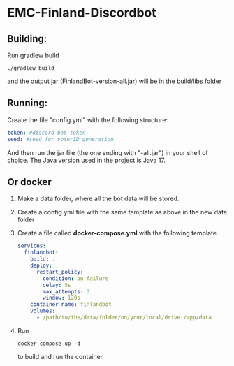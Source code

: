 # EMC-Finland-Discordbot

## Building: 
Run gradlew build
```
./gradlew build
```
and the output jar (FinlandBot-version-all.jar) will be in the build/libs folder

## Running:
Create the file "config.yml" with the following structure:

```yml
token: #discord bot token
seed: #seed for voterID generation
```

And then run the jar file (the one ending with "-all.jar") in your shell of choice.
The Java version used in the project is Java 17.

## Or docker
1. Make a data folder, where all the bot data will be stored.
2. Create a config.yml file with the same template as above in the new data folder
3. Create a file called **docker-compose.yml** with the following template

    ```yml
    services:
      finlandbot:
        build: .
        deploy:
          restart_policy:
            condition: on-failure
            delay: 5s
            max_attempts: 3
            window: 120s
        container_name: finlandbot
        volumes: 
          - /path/to/the/data/folder/on/your/local/drive:/app/data
    ```
    
4. Run
    ```
    docker compose up -d
    ```
    to build and run the container
